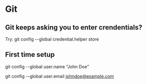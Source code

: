 # Git

## Git keeps asking you to enter crendentials?

Try: git config --global credential.helper store

## First time setup

git config --global user.name "John Doe"

git config --global user.email johndoe@example.com
